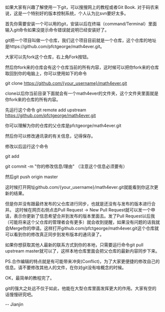如果大家有兴趣了解使用一下git，可以搜搜网上的教程或者Git Book.
对于码农来说，这是一个特别好的版本控制系统，个人认为比svn要好太多。

首先你需要安装一个可以用的git，安装以后在终端（command/Terminal）里面输入git命令如果没提示命令错误就说明已经安装好了。

git把一个项目叫做一个仓库，我们这个项目目前就是一个仓库，这个仓库的地址是https://github.com/pfctgeorge/math4ever.git。

大家可以先fork这个仓库，右上角Fork按钮。

然后你fork来的仓库会有这个仓库当前的所有内容，这时候可以把你fork来的仓库取回到你的电脑上，你可以使用如下的命令

   git clone https://github.com/{your_username}/math4ever.git

clone以后你当前目录下面就会有一个math4ever的文件夹，这个文件夹里面就是你fork来的仓库的所有内容。

先运行这个命令 git remote add upstream https://github.com/pfctgeorge/math4ever.git

你可以理解为你的仓库的父仓库是pfctgeorge/math4ever.git

然后你可以修改通讯录的有关信息，记得保存。

修改以后运行这个命令

git add <file-name>

git commit -m "你的修改信息/理由" （注意这个信息必须要有）

然后git push origin master

这时候打开网址github.com/{your_username}/math4ever.git就能看到你这次更新的结果。

但是你并没有跟最终发布的父仓库进行同步，也就是还没有与发布的版本进行合并。
这时候在网页右侧点击Pull Request -> New Pull Request就可以发一个申请，表示你更新了信息希望合并到发布的版本里面去。发了Pull Request以后我（可能将来这个父仓库的管理者会有更多）就会收到提醒，如果没有问题的话我就会Merge你的申请。这样打开github.com/pfctgeorge/math4ever.git这个仓库就可以看到你的修改真正同步到发布版本的通讯录了。

如果你想获取其他人最新的联系方式到你的本地，只需要运行命令git pull upstream master就可以了，这样本地仓库里面会把父仓库的最新内容同步下来。

PS.合作编辑的特点就是有可能带来冲突(Conflict)，为了大家更便捷的修改自己的信息。请不要修改其他人的文件，在你对git没有啥概念的时候。

OK，最简单的教程完了。

git的强大之处远不仅于如此，他能在大型仓库里面发挥更大的作用。大家有空的话慢慢研究吧。


-- Jianjin
